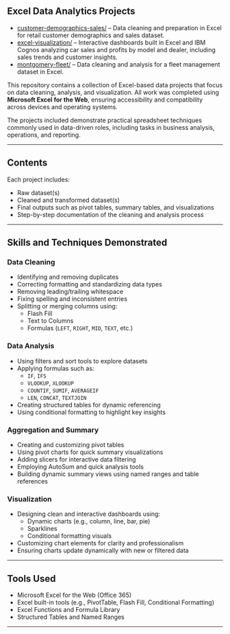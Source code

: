 ## Excel Data Analytics Projects

- [customer-demographics-sales/](customer-demographics-sales) – Data cleaning and preparation in Excel for retail customer demographics and sales dataset.  
- [excel-visualization/](excel-visualization) – Interactive dashboards built in Excel and IBM Cognos analyzing car sales and profits by model and dealer, including sales trends and customer insights.  
- [montgomery-fleet/](montgomery-fleet) – Data cleaning and analysis for a fleet management dataset in Excel.  
 
This repository contains a collection of Excel-based data projects that focus on data cleaning, analysis, and visualization. All work was completed using **Microsoft Excel for the Web**, ensuring accessibility and compatibility across devices and operating systems.

The projects included demonstrate practical spreadsheet techniques commonly used in data-driven roles, including tasks in business analysis, operations, and reporting.

---

## Contents

Each project includes:

- Raw dataset(s)
- Cleaned and transformed dataset(s)
- Final outputs such as pivot tables, summary tables, and visualizations
- Step-by-step documentation of the cleaning and analysis process

---

## Skills and Techniques Demonstrated

### Data Cleaning

- Identifying and removing duplicates
- Correcting formatting and standardizing data types
- Removing leading/trailing whitespace
- Fixing spelling and inconsistent entries
- Splitting or merging columns using:
  - Flash Fill
  - Text to Columns
  - Formulas (`LEFT`, `RIGHT`, `MID`, `TEXT`, etc.)

### Data Analysis

- Using filters and sort tools to explore datasets
- Applying formulas such as:
  - `IF`, `IFS`
  - `VLOOKUP`, `XLOOKUP`
  - `COUNTIF`, `SUMIF`, `AVERAGEIF`
  - `LEN`, `CONCAT`, `TEXTJOIN`
- Creating structured tables for dynamic referencing
- Using conditional formatting to highlight key insights

### Aggregation and Summary

- Creating and customizing pivot tables
- Using pivot charts for quick summary visualizations
- Adding slicers for interactive data filtering
- Employing AutoSum and quick analysis tools
- Building dynamic summary views using named ranges and table references

### Visualization

- Designing clean and interactive dashboards using:
  - Dynamic charts (e.g., column, line, bar, pie)
  - Sparklines
  - Conditional formatting visuals
- Customizing chart elements for clarity and professionalism
- Ensuring charts update dynamically with new or filtered data

---

## Tools Used

- Microsoft Excel for the Web (Office 365)
- Excel built-in tools (e.g., PivotTable, Flash Fill, Conditional Formatting)
- Excel Functions and Formula Library
- Structured Tables and Named Ranges

---
